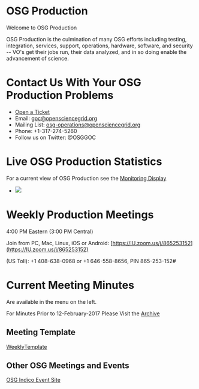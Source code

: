 # OSG Production

Welcome to OSG Production 

OSG Production is the culmination of many OSG efforts including testing, integration, services, support, operations, hardware, software, and security -- VO's get their jobs run, their data analyzed, and in so doing enable the advancement of science.

# Contact Us With Your OSG Production Problems

   * [Open a Ticket](http://ticket.grid.iu.edu/submit)
   * Email: goc@opensciencegrid.org
   * Mailing List: osg-operations@opensciencegrid.org
   * Phone: +1-317-274-5260
   * Follow us on Twitter: @OSGGOC
   
# Live OSG Production Statistics

For a current view of OSG Production see the [Monitoring Display](http://display.grid.iu.edu/)
   * <img src="https://gracc.opensciencegrid.org/dashboard/snapshot/bqz952SQ7l1nGud9Xq30vIVY3Rb0xqso"/>

# Weekly Production Meetings

4:00 PM Eastern (3:00 PM Central)

Join from PC, Mac, Linux, iOS or Android: [https://IU.zoom.us/j/865253152](https://IU.zoom.us/j/865253152)

(US Toll): +1 408-638-0968 or +1 646-558-8656, PIN 865-253-152#

# Current Meeting Minutes

Are available in the menu on the left. 

For Minutes Prior to 12-February-2017 Please Visit the [Archive](https://twiki.grid.iu.edu/bin/view/Production/WeeklyProductionMeetings)

## Meeting Template

[WeeklyTemplate](WeeklyTemplate)

## Other OSG Meetings and Events

[OSG Indico Event Site](https://indico.fnal.gov/categoryDisplay.py?categId=86)

